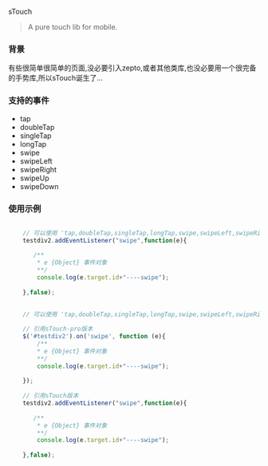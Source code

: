 sTouch

> A pure touch lib for mobile.

### 背景

有些很简单很简单的页面,没必要引入zepto,或者其他类库,也没必要用一个很完备的手势库,所以sTouch诞生了...

### 支持的事件

- tap
- doubleTap
- singleTap
- longTap
- swipe
- swipeLeft
- swipeRight
- swipeUp
- swipeDown

### 使用示例

``` javascript
    
    // 可以使用 'tap,doubleTap,singleTap,longTap,swipe,swipeLeft,swipeRight,swipeUp,swipeDown'事件
    testdiv2.addEventListener("swipe",function(e){
        
       /**
        * e {Object} 事件对象
        **/ 
        console.log(e.target.id+"----swipe");
         
    },false);

```


``` javascript
    
    // 可以使用 'tap,doubleTap,singleTap,longTap,swipe,swipeLeft,swipeRight,swipeUp,swipeDown'事件
    
    // 引用sTouch-pro版本
    $('#testdiv2').on('swipe', function (e){
        /**
        * e {Object} 事件对象
        **/ 
        console.log(e.target.id+"----swipe");
    
    });
    
    // 引用sTouch版本
    testdiv2.addEventListener("swipe",function(e){
        
       /**
        * e {Object} 事件对象
        **/ 
        console.log(e.target.id+"----swipe");
         
    },false);

```

